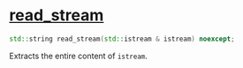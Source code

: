 # [read_stream](read_stream.hpp)

```cpp
std::string read_stream(std::istream & istream) noexcept;
```

Extracts the entire content of `istream`.